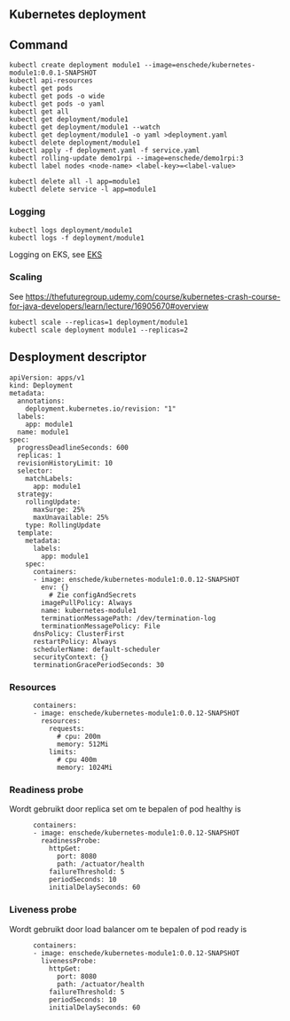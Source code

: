## Kubernetes deployment

## Command

    kubectl create deployment module1 --image=enschede/kubernetes-module1:0.0.1-SNAPSHOT
    kubectl api-resources
    kubectl get pods
    kubectl get pods -o wide
    kubectl get pods -o yaml
    kubectl get all
    kubectl get deployment/module1   
    kubectl get deployment/module1 --watch  
    kubectl get deployment/module1 -o yaml >deployment.yaml
    kubectl delete deployment/module1
    kubectl apply -f deployment.yaml -f service.yaml
    kubectl rolling-update demo1rpi --image=enschede/demo1rpi:3
    kubectl label nodes <node-name> <label-key>=<label-value>
        
    kubectl delete all -l app=module1
    kubectl delete service -l app=module1

### Logging
    
    kubectl logs deployment/module1
    kubectl logs -f deployment/module1
    
Logging on EKS, see [EKS](eks.md)

### Scaling

See https://thefuturegroup.udemy.com/course/kubernetes-crash-course-for-java-developers/learn/lecture/16905670#overview

    kubectl scale --replicas=1 deployment/module1
    kubectl scale deployment module1 --replicas=2

## Desployment descriptor

    apiVersion: apps/v1
    kind: Deployment
    metadata:
      annotations:
        deployment.kubernetes.io/revision: "1"
      labels:
        app: module1
      name: module1
    spec:
      progressDeadlineSeconds: 600
      replicas: 1
      revisionHistoryLimit: 10
      selector:
        matchLabels:
          app: module1
      strategy:
        rollingUpdate:
          maxSurge: 25%
          maxUnavailable: 25%
        type: RollingUpdate
      template:
        metadata:
          labels:
            app: module1
        spec:
          containers:
          - image: enschede/kubernetes-module1:0.0.12-SNAPSHOT
            env: {}
              # Zie configAndSecrets
            imagePullPolicy: Always
            name: kubernetes-module1
            terminationMessagePath: /dev/termination-log
            terminationMessagePolicy: File
          dnsPolicy: ClusterFirst
          restartPolicy: Always
          schedulerName: default-scheduler
          securityContext: {}
          terminationGracePeriodSeconds: 30

### Resources

          containers:
          - image: enschede/kubernetes-module1:0.0.12-SNAPSHOT
            resources:
              requests:
                # cpu: 200m
                memory: 512Mi
              limits:
                # cpu 400m
                memory: 1024Mi

### Readiness probe
Wordt gebruikt door replica set om te bepalen of pod healthy is

          containers:
          - image: enschede/kubernetes-module1:0.0.12-SNAPSHOT
            readinessProbe:
              httpGet:
                port: 8080
                path: /actuator/health
              failureThreshold: 5
              periodSeconds: 10
              initialDelaySeconds: 60

### Liveness probe
Wordt gebruikt door load balancer om te bepalen of pod ready is

          containers:
          - image: enschede/kubernetes-module1:0.0.12-SNAPSHOT
            livenessProbe:
              httpGet:
                port: 8080
                path: /actuator/health
              failureThreshold: 5
              periodSeconds: 10
              initialDelaySeconds: 60
